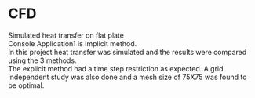 # CFD
Simulated heat transfer on flat plate<br>
Console Application1 is Implicit method.
<br>
In this project heat transfer was simulated and the results were compared using the 3 methods.<br>
The explicit method had a time step restriction as expected. A grid independent study was also done and a mesh size of 75X75 was found to be optimal.
